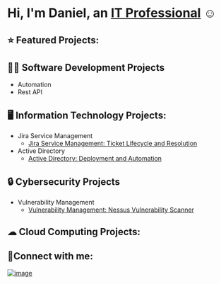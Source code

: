 # Hi, I'm Daniel, an [IT Professional](https://www.linkedin.com/in/danielrmathew/) ☺
## ⭐ Featured Projects:
## 👨‍💻 Software Development Projects
+ Automation 
+ Rest API
  
 
## 🖥️ Information Technology Projects:
+ Jira Service Management <br>
  - [Jira Service Management: Ticket Lifecycle and Resolution](https://github.com/drmathew23/Jira-Automation)
+ Active Directory
  - [Active Directory: Deployment and Automation](https://github.com/drmathew23/Active-Directory)
## 🔒 Cybersecurity Projects
+ Vulnerability Management
  - [Vulnerability Management: Nessus Vulnerability Scanner](https://github.com/drmathew23/vulnerability-management-lab)
## ☁ Cloud Computing Projects:


## 🤳Connect with me:
[![image](https://github.com/drmathew23/drmathew23/assets/155710334/a29480f3-5bb2-4d52-bce4-3d5d29b15699)](https://www.linkedin.com/in/danielrmathew/)

